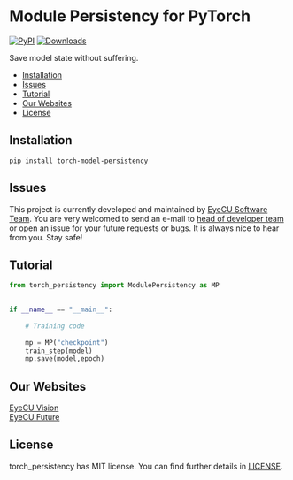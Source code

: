 # Module Persistency for PyTorch

[![PyPI](https://img.shields.io/pypi/v/torch_model_persistency.svg)](https://pypi.python.org/pypi/torch-model-persistency)
[![Downloads](https://pepy.tech/badge/torch-model-persistency/week)](https://pepy.tech/project/torch-model-persistency)


Save model state without suffering.

- [Installation](#installation)
- [Issues](#issues)
- [Tutorial](#tutorial)
- [Our Websites](#our-websites)
- [License](#license)



## Installation

```
pip install torch-model-persistency
```



## Issues

This project is currently developed and maintained by [EyeCU Software Team](https://github.com/Eye-C-U). You are very welcomed to send an e-mail to [head of developer team](mailto:ovuruska@eyecuvision.com) or open an issue for your future requests or bugs. It is always nice to hear from you. Stay safe! 






## Tutorial

```python
from torch_persistency import ModulePersistency as MP
  

if __name__ == "__main__":
  
    # Training code
   
    mp = MP("checkpoint") 
    train_step(model)
    mp.save(model,epoch)

```


## Our Websites

[EyeCU Vision](https://eyecuvision.com/) \
[EyeCU Future](https://eyecufuture.com/) 


## License
torch_persistency has MIT license. You can find further details in [LICENSE](LICENSE).
